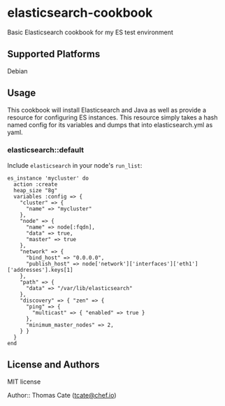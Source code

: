 # elasticsearch-cookbook

Basic Elasticsearch cookbook for my ES test environment

## Supported Platforms

Debian

## Usage

This cookbook will install Elasticsearch and Java as well as provide a resource for configuring ES instances. This resource simply takes a hash named config for its variables and dumps that into elasticsearch.yml as yaml.

### elasticsearch::default

Include `elasticsearch` in your node's `run_list`:

```
es_instance 'mycluster' do
  action :create
  heap_size "8g"
  variables :config => {
    "cluster" => {
      "name" => "mycluster"
    },
    "node" => { 
      "name" => node[:fqdn],
      "data" => true,
      "master" => true
    },
    "network" => {
      "bind_host" => "0.0.0.0",
      "publish_host" => node['network']['interfaces']['eth1']['addresses'].keys[1]
    },
    "path" => {
      "data" => "/var/lib/elasticsearch"
    },
    "discovery" => { "zen" => {
      "ping" => { 
        "multicast" => { "enabled" => true }
      },
      "minimum_master_nodes" => 2,
    } }
  }
end

```

## License and Authors

MIT license

Author:: Thomas Cate (<tcate@chef.io>)
